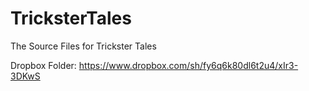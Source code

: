 TricksterTales
==============

The Source Files for Trickster Tales

Dropbox Folder: https://www.dropbox.com/sh/fy6q6k80dl6t2u4/xIr3-3DKwS
